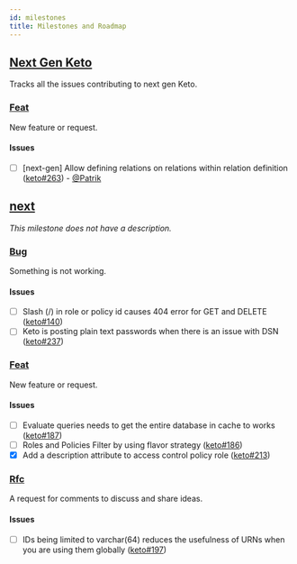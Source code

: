 ```yaml
---
id: milestones
title: Milestones and Roadmap
---
```


## [Next Gen Keto](https://github.com/ory/keto/milestone/3)

Tracks all the issues contributing to next gen Keto.

### [Feat](https://github.com/ory/keto/labels/feat)

New feature or request.

#### Issues

- [ ] [next-gen] Allow defining relations on relations within relation
      definition ([keto#263](https://github.com/ory/keto/issues/263)) -
      [@Patrik](https://github.com/zepatrik)

## [next](https://github.com/ory/keto/milestone/2)

_This milestone does not have a description._

### [Bug](https://github.com/ory/keto/labels/bug)

Something is not working.

#### Issues

- [ ] Slash (/) in role or policy id causes 404 error for GET and DELETE
      ([keto#140](https://github.com/ory/keto/issues/140))
- [ ] Keto is posting plain text passwords when there is an issue with DSN
      ([keto#237](https://github.com/ory/keto/issues/237))

### [Feat](https://github.com/ory/keto/labels/feat)

New feature or request.

#### Issues

- [ ] Evaluate queries needs to get the entire database in cache to works
      ([keto#187](https://github.com/ory/keto/issues/187))
- [ ] Roles and Policies Filter by using flavor strategy
      ([keto#186](https://github.com/ory/keto/issues/186))
- [x] Add a description attribute to access control policy role
      ([keto#213](https://github.com/ory/keto/issues/213))

### [Rfc](https://github.com/ory/keto/labels/rfc)

A request for comments to discuss and share ideas.

#### Issues

- [ ] IDs being limited to varchar(64) reduces the usefulness of URNs when you
      are using them globally
      ([keto#197](https://github.com/ory/keto/issues/197))
